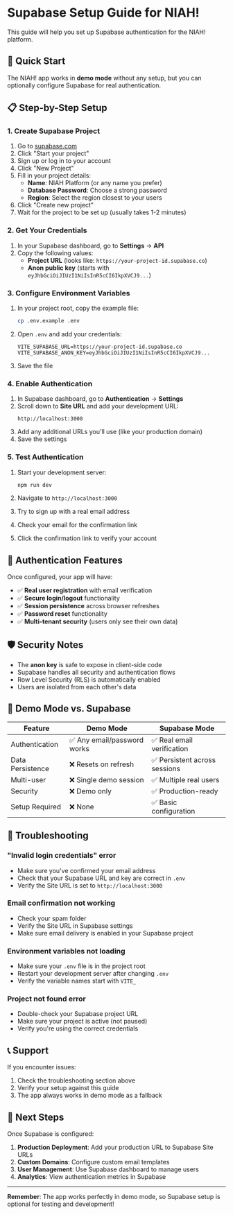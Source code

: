 # Supabase Setup Guide for NIAH!

This guide will help you set up Supabase authentication for the NIAH! platform.

## 🚀 Quick Start

The NIAH! app works in **demo mode** without any setup, but you can optionally configure Supabase for real authentication.

## 📋 Step-by-Step Setup

### 1. Create Supabase Project

1. Go to [supabase.com](https://supabase.com)
2. Click "Start your project"
3. Sign up or log in to your account
4. Click "New Project"
5. Fill in your project details:
   - **Name**: NIAH Platform (or any name you prefer)
   - **Database Password**: Choose a strong password
   - **Region**: Select the region closest to your users
6. Click "Create new project"
7. Wait for the project to be set up (usually takes 1-2 minutes)

### 2. Get Your Credentials

1. In your Supabase dashboard, go to **Settings** → **API**
2. Copy the following values:
   - **Project URL** (looks like: `https://your-project-id.supabase.co`)
   - **Anon public key** (starts with `eyJhbGciOiJIUzI1NiIsInR5cCI6IkpXVCJ9...`)

### 3. Configure Environment Variables

1. In your project root, copy the example file:
   ```bash
   cp .env.example .env
   ```

2. Open `.env` and add your credentials:
   ```env
   VITE_SUPABASE_URL=https://your-project-id.supabase.co
   VITE_SUPABASE_ANON_KEY=eyJhbGciOiJIUzI1NiIsInR5cCI6IkpXVCJ9...
   ```

3. Save the file

### 4. Enable Authentication

1. In Supabase dashboard, go to **Authentication** → **Settings**
2. Scroll down to **Site URL** and add your development URL:
   ```
   http://localhost:3000
   ```
3. Add any additional URLs you'll use (like your production domain)
4. Save the settings

### 5. Test Authentication

1. Start your development server:
   ```bash
   npm run dev
   ```

2. Navigate to `http://localhost:3000`
3. Try to sign up with a real email address
4. Check your email for the confirmation link
5. Click the confirmation link to verify your account

## 🔧 Authentication Features

Once configured, your app will have:

- ✅ **Real user registration** with email verification
- ✅ **Secure login/logout** functionality
- ✅ **Session persistence** across browser refreshes
- ✅ **Password reset** functionality
- ✅ **Multi-tenant security** (users only see their own data)

## 🛡️ Security Notes

- The **anon key** is safe to expose in client-side code
- Supabase handles all security and authentication flows
- Row Level Security (RLS) is automatically enabled
- Users are isolated from each other's data

## 🔄 Demo Mode vs. Supabase

| Feature | Demo Mode | Supabase Mode |
|---------|-----------|---------------|
| Authentication | ✅ Any email/password works | ✅ Real email verification |
| Data Persistence | ❌ Resets on refresh | ✅ Persistent across sessions |
| Multi-user | ❌ Single demo session | ✅ Multiple real users |
| Security | ❌ Demo only | ✅ Production-ready |
| Setup Required | ❌ None | ✅ Basic configuration |

## 🚨 Troubleshooting

### "Invalid login credentials" error
- Make sure you've confirmed your email address
- Check that your Supabase URL and key are correct in `.env`
- Verify the Site URL is set to `http://localhost:3000`

### Email confirmation not working
- Check your spam folder
- Verify the Site URL in Supabase settings
- Make sure email delivery is enabled in your Supabase project

### Environment variables not loading
- Make sure your `.env` file is in the project root
- Restart your development server after changing `.env`
- Verify the variable names start with `VITE_`

### Project not found error
- Double-check your Supabase project URL
- Make sure your project is active (not paused)
- Verify you're using the correct credentials

## 📞 Support

If you encounter issues:
1. Check the troubleshooting section above
2. Verify your setup against this guide
3. The app always works in demo mode as a fallback

## 🎯 Next Steps

Once Supabase is configured:
1. **Production Deployment**: Add your production URL to Supabase Site URLs
2. **Custom Domains**: Configure custom email templates
3. **User Management**: Use Supabase dashboard to manage users
4. **Analytics**: View authentication metrics in Supabase

---

**Remember**: The app works perfectly in demo mode, so Supabase setup is optional for testing and development!